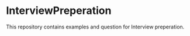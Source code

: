 InterviewPreperation
====================

This repository contains examples and question for Interview preperation.
